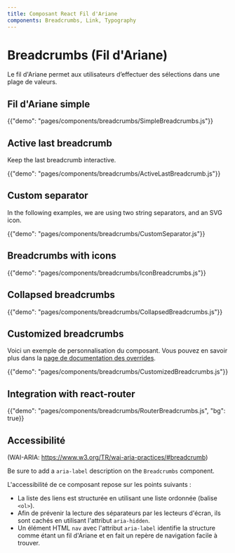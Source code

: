 ```yaml
---
title: Composant React Fil d'Ariane
components: Breadcrumbs, Link, Typography
---
```


# Breadcrumbs (Fil d'Ariane)

<p class="description">Le fil d'Ariane permet aux utilisateurs d’effectuer des sélections dans une plage de valeurs.</p>

## Fil d'Ariane simple

{{"demo": "pages/components/breadcrumbs/SimpleBreadcrumbs.js"}}

## Active last breadcrumb

Keep the last breadcrumb interactive.

{{"demo": "pages/components/breadcrumbs/ActiveLastBreadcrumb.js"}}

## Custom separator

In the following examples, we are using two string separators, and an SVG icon.

{{"demo": "pages/components/breadcrumbs/CustomSeparator.js"}}

## Breadcrumbs with icons

{{"demo": "pages/components/breadcrumbs/IconBreadcrumbs.js"}}

## Collapsed breadcrumbs

{{"demo": "pages/components/breadcrumbs/CollapsedBreadcrumbs.js"}}

## Customized breadcrumbs

Voici un exemple de personnalisation du composant. Vous pouvez en savoir plus dans la [page de documentation des overrides](/customization/components/).

{{"demo": "pages/components/breadcrumbs/CustomizedBreadcrumbs.js"}}

## Integration with react-router

{{"demo": "pages/components/breadcrumbs/RouterBreadcrumbs.js", "bg": true}}

## Accessibilité

(WAI-ARIA: https://www.w3.org/TR/wai-aria-practices/#breadcrumb)

Be sure to add a `aria-label` description on the `Breadcrumbs` component.

L'accessibilité de ce composant repose sur les points suivants :

- La liste des liens est structurée en utilisant une liste ordonnée (balise `<ol>`).
- Afin de prévenir la lecture des séparateurs par les lecteurs d'écran, ils sont cachés en utilisant l'attribut `aria-hidden`.
- Un élément HTML `nav` avec l'attribut `aria-label` identifie la structure comme étant un fil d'Ariane et en fait un repère de navigation facile à trouver.